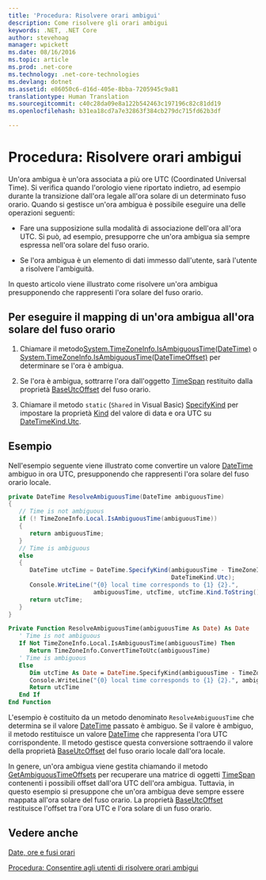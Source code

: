 ```yaml
---
title: 'Procedura: Risolvere orari ambigui'
description: Come risolvere gli orari ambigui
keywords: .NET, .NET Core
author: stevehoag
manager: wpickett
ms.date: 08/16/2016
ms.topic: article
ms.prod: .net-core
ms.technology: .net-core-technologies
ms.devlang: dotnet
ms.assetid: e86050c6-d16d-405e-8bba-7205945c9a81
translationtype: Human Translation
ms.sourcegitcommit: c40c28da09e8a122b542463c197196c82c81dd19
ms.openlocfilehash: b31ea18cd7a7e32863f384cb279dc715fd62b3df

---
```


# <a name="how-to-resolve-ambiguous-times"></a>Procedura: Risolvere orari ambigui

Un'ora ambigua è un'ora associata a più ore UTC (Coordinated Universal Time). Si verifica quando l'orologio viene riportato indietro, ad esempio durante la transizione dall'ora legale all'ora solare di un determinato fuso orario. Quando si gestisce un'ora ambigua è possibile eseguire una delle operazioni seguenti:

* Fare una supposizione sulla modalità di associazione dell'ora all'ora UTC. Si può, ad esempio, presupporre che un'ora ambigua sia sempre espressa nell'ora solare del fuso orario.

* Se l'ora ambigua è un elemento di dati immesso dall'utente, sarà l'utente a risolvere l'ambiguità.

In questo articolo viene illustrato come risolvere un'ora ambigua presupponendo che rappresenti l'ora solare del fuso orario.

## <a name="to-map-an-ambiguous-time-to-a-time-zones-standard-time"></a>Per eseguire il mapping di un'ora ambigua all'ora solare del fuso orario

1. Chiamare il metodo[System.TimeZoneInfo.IsAmbiguousTime(DateTime)](xref:System.TimeZoneInfo.IsAmbiguousTime(System.DateTime)) o [System.TimeZoneInfo.IsAmbiguousTime(DateTimeOffset)](xref:System.TimeZoneInfo.IsAmbiguousTime(System.DateTimeOffset)) per determinare se l'ora è ambigua.

2. Se l'ora è ambigua, sottrarre l'ora dall'oggetto [TimeSpan](xref:System.TimeSpan) restituito dalla proprietà [BaseUtcOffset](xref:System.TimeZoneInfo.BaseUtcOffset) del fuso orario.

3. Chiamare il metodo `static` (`Shared` in Visual Basic) [SpecifyKind](xref:System.DateTime.SpecifyKind(System.DateTime,System.DateTimeKind)) per impostare la proprietà [Kind](xref:System.DateTime.Kind) del valore di data e ora UTC su [DateTimeKind.Utc](xref:System.DateTimeKind.Utc).

## <a name="example"></a>Esempio

Nell'esempio seguente viene illustrato come convertire un valore [DateTime](xref:System.DateTime) ambiguo in ora UTC, presupponendo che rappresenti l'ora solare del fuso orario locale. 

```csharp
private DateTime ResolveAmbiguousTime(DateTime ambiguousTime)
{
   // Time is not ambiguous
   if (! TimeZoneInfo.Local.IsAmbiguousTime(ambiguousTime))
   { 
      return ambiguousTime; 
   }
   // Time is ambiguous
   else
   {
      DateTime utcTime = DateTime.SpecifyKind(ambiguousTime - TimeZoneInfo.Local.BaseUtcOffset, 
                                              DateTimeKind.Utc);      
      Console.WriteLine("{0} local time corresponds to {1} {2}.", 
                        ambiguousTime, utcTime, utcTime.Kind.ToString());
      return utcTime;            
   }   
}
```

```vb
Private Function ResolveAmbiguousTime(ambiguousTime As Date) As Date
   ' Time is not ambiguous
   If Not TimeZoneInfo.Local.IsAmbiguousTime(ambiguousTime) Then 
      Return TimeZoneInfo.ConvertTimeToUtc(ambiguousTime) 
   ' Time is ambiguous
   Else
      Dim utcTime As Date = DateTime.SpecifyKind(ambiguousTime - TimeZoneInfo.Local.BaseUtcOffset, DateTimeKind.Utc)      
      Console.WriteLine("{0} local time corresponds to {1} {2}.", ambiguousTime, utcTime, utcTime.Kind.ToString())
      Return utcTime            
   End If   
End Function
```

L'esempio è costituito da un metodo denominato `ResolveAmbiguousTime` che determina se il valore [DateTime](xref:System.DateTime) passato è ambiguo. Se il valore è ambiguo, il metodo restituisce un valore [DateTime](xref:System.DateTime) che rappresenta l'ora UTC corrispondente. Il metodo gestisce questa conversione sottraendo il valore della proprietà [BaseUtcOffset](xref:System.TimeZoneInfo.BaseUtcOffset) del fuso orario locale dall'ora locale. 

In genere, un'ora ambigua viene gestita chiamando il metodo [GetAmbiguousTimeOffsets](xref:System.TimeZoneInfo.GetAmbiguousTimeOffsets(System.DateTime)) per recuperare una matrice di oggetti [TimeSpan](xref:System.TimeSpan) contenenti i possibili offset dall'ora UTC dell'ora ambigua. Tuttavia, in questo esempio si presuppone che un'ora ambigua deve sempre essere mappata all'ora solare del fuso orario. La proprietà [BaseUtcOffset](xref:System.TimeZoneInfo.BaseUtcOffset) restituisce l'offset tra l'ora UTC e l'ora solare di un fuso orario.

## <a name="see-also"></a>Vedere anche

[Date, ore e fusi orari](index.md)

[Procedura: Consentire agli utenti di risolvere orari ambigui](let-users-resolve-ambiguous-times.md)




<!--HONumber=Nov16_HO3-->


